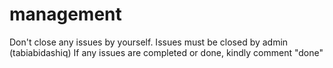 # management
Don't close any issues by yourself. Issues must be closed by admin (tabiabidashiq)
If any issues are completed or done, kindly comment "done"
